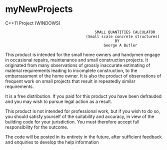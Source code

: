 # myNewProjects
C++11 Project (WINDOWS)


                                            SMALL QUANTITIES CALCULATOR                 
                                        (Small scale concrete structures)     
                                                     BY                            
                                                George A Butler 


 
This product is intended for the small home owners and handymen engage in occasional repairs, maintenance and small construction projects. It originated from many observations of grossly inaccurate estimating of material requirements leading to incomplete construction, to the embarrassment of the home owner. It is also the product of observations of frequent work on small projects that result in repeatedly similar requirements.

It is a free distribution. If you paid for this product you have been defrauded and you may wish to pursue legal action as a result.

This product is not intended for professional work, but if you wish to do so, you should satisfy yourself of the suitability and accuracy, in view of the building code for your jurisdiction. You must therefore accept full responsibility for the outcome.

The code will be posted in its entirety in the future, after sufficient feedback and enquiries to develop the help information


